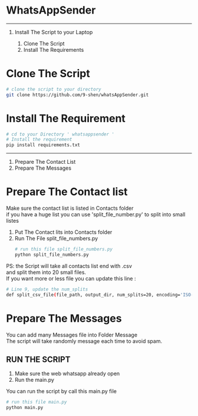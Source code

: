 # WhatsAppSender
_____________________
<ol>
<li>Install The Script to your Laptop</li>
<ol>
<li>Clone The Script</li>
<li>Install The Requirements</li>
</ol>
</ol>

# Clone The Script
```bash
# clone the script to your directory
git clone https://github.com/9-shen/whatsAppSender.git
```
# Install The Requirement
```bash
# cd to your Directory ' whatsappsender '
# Install the requirement
pip install requirements.txt
```
________________________
<ol>
<li>Prepare The Contact List</li>
<li>Prepare The Messages</li>
</ol>

# Prepare The Contact list
Make sure the contact list is listed in Contacts folder<br>
if you have a huge list you can use 'split_file_number.py' to split into small listes

<ol>
<li>Put The Contact lits into Contacts folder</li>
<li>Run The File split_file_numbers.py</li>

```bash
# run this file split_file_numbers.py
python split_file_numbers.py
```
</ol>

PS: the Script will take all contacts list end with .csv <br>
and split them into 20 small files. <br>
If you want more or less file you can update this line :

```bash
# Line 9, update the num_splits
def split_csv_file(file_path, output_dir, num_splits=20, encoding='ISO-8859-1'):

```
# Prepare The Messages

You can add many Messages file into Folder Message <br>
The script will take randomly message each time to avoid spam.

## RUN THE SCRIPT

<ol>
<li>Make sure the web whatsapp already open</li>
<li>Run the main.py</li>
</ol>

You can run the script by call this main.py file

```bash
# run this file main.py
python main.py
```
